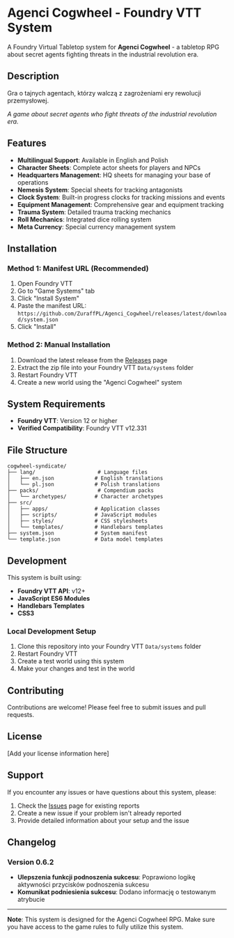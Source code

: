 # Agenci Cogwheel - Foundry VTT System

A Foundry Virtual Tabletop system for **Agenci Cogwheel** - a tabletop RPG about secret agents fighting threats in the industrial revolution era.

## Description

Gra o tajnych agentach, którzy walczą z zagrożeniami ery rewolucji przemysłowej.

*A game about secret agents who fight threats of the industrial revolution era.*

## Features

- **Multilingual Support**: Available in English and Polish
- **Character Sheets**: Complete actor sheets for players and NPCs
- **Headquarters Management**: HQ sheets for managing your base of operations
- **Nemesis System**: Special sheets for tracking antagonists
- **Clock System**: Built-in progress clocks for tracking missions and events
- **Equipment Management**: Comprehensive gear and equipment tracking
- **Trauma System**: Detailed trauma tracking mechanics
- **Roll Mechanics**: Integrated dice rolling system
- **Meta Currency**: Special currency management system

## Installation

### Method 1: Manifest URL (Recommended)
1. Open Foundry VTT
2. Go to "Game Systems" tab
3. Click "Install System"
4. Paste the manifest URL: `https://github.com/ZuraffPL/Agenci_Cogwheel/releases/latest/download/system.json`
5. Click "Install"

### Method 2: Manual Installation
1. Download the latest release from the [Releases](../../releases) page
2. Extract the zip file into your Foundry VTT `Data/systems` folder
3. Restart Foundry VTT
4. Create a new world using the "Agenci Cogwheel" system

## System Requirements

- **Foundry VTT**: Version 12 or higher
- **Verified Compatibility**: Foundry VTT v12.331

## File Structure

```
cogwheel-syndicate/
├── lang/                    # Language files
│   ├── en.json             # English translations
│   └── pl.json             # Polish translations
├── packs/                   # Compendium packs
│   └── archetypes/         # Character archetypes
├── src/
│   ├── apps/               # Application classes
│   ├── scripts/            # JavaScript modules
│   ├── styles/             # CSS stylesheets
│   └── templates/          # Handlebars templates
├── system.json             # System manifest
└── template.json           # Data model templates
```

## Development

This system is built using:
- **Foundry VTT API**: v12+
- **JavaScript ES6 Modules**
- **Handlebars Templates**
- **CSS3**

### Local Development Setup

1. Clone this repository into your Foundry VTT `Data/systems` folder
2. Restart Foundry VTT
3. Create a test world using this system
4. Make your changes and test in the world

## Contributing

Contributions are welcome! Please feel free to submit issues and pull requests.

## License

[Add your license information here]

## Support

If you encounter any issues or have questions about this system, please:
1. Check the [Issues](../../issues) page for existing reports
2. Create a new issue if your problem isn't already reported
3. Provide detailed information about your setup and the issue

## Changelog

### Version 0.6.2
- **Ulepszenia funkcji podnoszenia sukcesu**: Poprawiono logikę aktywności przycisków podnoszenia sukcesu
- **Komunikat podniesienia sukcesu**: Dodano informację o testowanym atrybucie

---

**Note**: This system is designed for the Agenci Cogwheel RPG. Make sure you have access to the game rules to fully utilize this system.
